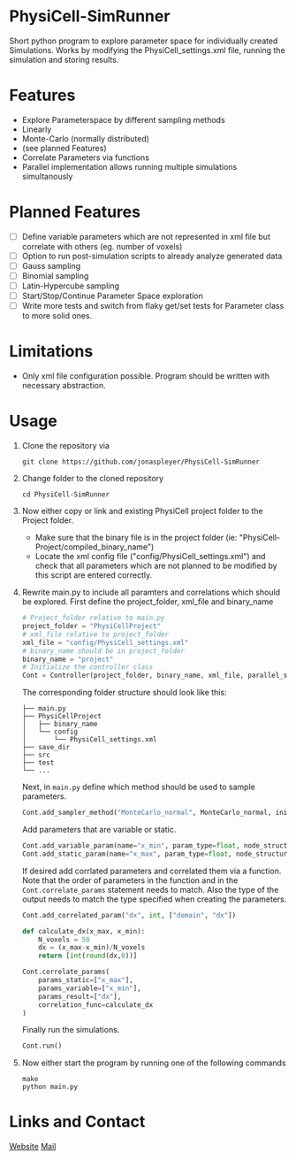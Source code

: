 # PhysiCell-SimRunner
Short python program to explore parameter space for individually created Simulations.
Works by modifying the PhysiCell_settings.xml file, running the simulation and storing results.

# Features
* Explore Parameterspace by different sampling methods
 * Linearly
 * Monte-Carlo (normally distributed)
 * (see planned Features)
* Correlate Parameters via functions
* Parallel implementation allows running multiple simulations simultanously

# Planned Features
- [ ] Define variable parameters which are not represented in xml file but correlate with others (eg. number of voxels)
- [ ] Option to run post-simulation scripts to already analyze generated data
- [ ] Gauss sampling
- [ ] Binomial sampling
- [ ] Latin-Hypercube sampling
- [ ] Start/Stop/Continue Parameter Space exploration
- [ ] Write more tests and switch from flaky get/set tests for Parameter class to more solid ones.

# Limitations
* Only xml file configuration possible. Program should be written with necessary abstraction.

# Usage
1. Clone the repository via 

	`git clone https://github.com/jonaspleyer/PhysiCell-SimRunner`
2. Change folder to the cloned repository 

	`cd PhysiCell-SimRunner`
3. Now either copy or link and existing PhysiCell project folder to the Project folder.
	* Make sure that the binary file is in the project folder (ie: "PhysiCell-Project/compiled\_binary\_name")
	* Locate the xml config file ("config/PhysiCell\_settings.xml") and check that all parameters which are not planned to be modified by this script are entered correctly.
4. Rewrite main.py to include all paramters and correlations which should be explored.
	First define the project_folder, xml_file and binary_name
	```python
	# Project_folder relative to main.py
	project_folder = "PhysiCellProject"
	# xml_file relative to project_folder
	xml_file = "config/PhysiCell_settings.xml"
	# binary_name should be in project_folder
	binary_name = "project"
	# Initialize the controller class
	Cont = Controller(project_folder, binary_name, xml_file, parallel_sims=3)
	```
	The corresponding folder structure should look like this:
	```console
	├── main.py
	├── PhysiCellProject
	│   ├── binary_name
	│   └── config
	│       └── PhysiCell_settings.xml
	├── save_dir
	├── src
	├── test
	└── ...
	```
	Next, in `main.py` define which method should be used to sample parameters.
	```python
	Cont.add_sampler_method("MonteCarlo_normal", MonteCarlo_normal, init_info={"N_params":4})
	```
	Add parameters that are variable or static.
	```python
	Cont.add_variable_param(name="x_min", param_type=float, node_structure=["domain", "x_min"], info={"bound_low":-200.0, "bound_high":-20.0}, method_name="MonteCarlo_normal")
	Cont.add_static_param(name="x_max", param_type=float, node_structure=["domain", "x_max"])
	```
	If desired add corrlated parameters and correlated them via a function. Note that the order of parameters in the function and in the `Cont.correlate_params` statement needs to match. Also the type of the output needs to match the type specified when creating the parameters.
	```python
	Cont.add_correlated_param("dx", int, ["domain", "dx"])
	
	def calculate_dx(x_max, x_min):
		N_voxels = 50
		dx = (x_max-x_min)/N_voxels
		return [int(round(dx,0))]
	
	Cont.correlate_params(
		params_static=["x_max"], 
		params_variable=["x_min"], 
		params_result=["dx"], 
		correlation_func=calculate_dx
	)
	```
	Finally run the simulations.
	```python
	Cont.run()
	```
5. Now either start the program by running one of the following commands
	```console
	make
	python main.py
	```

# Links and Contact
[Website](https://www.fdm.uni-freiburg.de/Members/spatsysbio/Members/JonasPleyer)
[Mail](mailto:jonas.pleyer@fdm.uni-freiburg.de)
